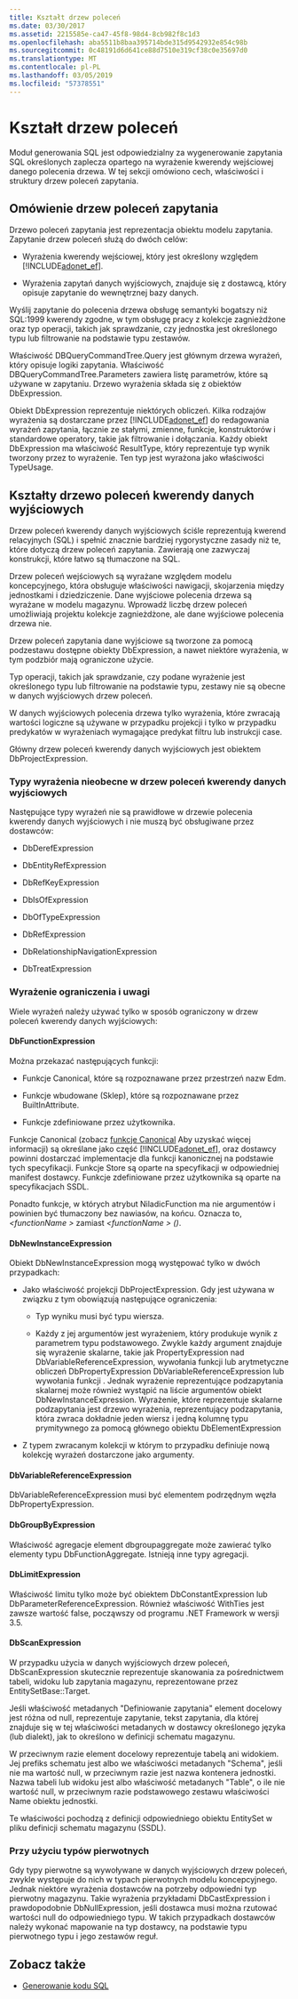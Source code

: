 ```yaml
---
title: Kształt drzew poleceń
ms.date: 03/30/2017
ms.assetid: 2215585e-ca47-45f8-98d4-8cb982f8c1d3
ms.openlocfilehash: aba5511b8baa395714bde315d9542932e854c98b
ms.sourcegitcommit: 0c48191d6d641ce88d7510e319cf38c0e35697d0
ms.translationtype: MT
ms.contentlocale: pl-PL
ms.lasthandoff: 03/05/2019
ms.locfileid: "57378551"
---
```

# <a name="the-shape-of-the-command-trees"></a>Kształt drzew poleceń

Moduł generowania SQL jest odpowiedzialny za wygenerowanie zapytania SQL określonych zaplecza opartego na wyrażenie kwerendy wejściowej danego polecenia drzewa. W tej sekcji omówiono cech, właściwości i struktury drzew poleceń zapytania.

## <a name="query-command-trees-overview"></a>Omówienie drzew poleceń zapytania

Drzewo poleceń zapytania jest reprezentacja obiektu modelu zapytania. Zapytanie drzew poleceń służą do dwóch celów:

- Wyrażenia kwerendy wejściowej, który jest określony względem [!INCLUDE[adonet_ef](../../../../../includes/adonet-ef-md.md)].

- Wyrażenia zapytań danych wyjściowych, znajduje się z dostawcą, który opisuje zapytanie do wewnętrznej bazy danych.

Wyślij zapytanie do polecenia drzewa obsługę semantyki bogatszy niż SQL:1999 kwerendy zgodne, w tym obsługę pracy z kolekcje zagnieżdżone oraz typ operacji, takich jak sprawdzanie, czy jednostka jest określonego typu lub filtrowanie na podstawie typu zestawów.

Właściwość DBQueryCommandTree.Query jest głównym drzewa wyrażeń, który opisuje logiki zapytania. Właściwość DBQueryCommandTree.Parameters zawiera listę parametrów, które są używane w zapytaniu. Drzewo wyrażenia składa się z obiektów DbExpression.

Obiekt DbExpression reprezentuje niektórych obliczeń. Kilka rodzajów wyrażenia są dostarczane przez [!INCLUDE[adonet_ef](../../../../../includes/adonet-ef-md.md)] do redagowania wyrażeń zapytania, łącznie ze stałymi, zmienne, funkcje, konstruktorów i standardowe operatory, takie jak filtrowanie i dołączania. Każdy obiekt DbExpression ma właściwość ResultType, który reprezentuje typ wynik tworzony przez to wyrażenie. Ten typ jest wyrażona jako właściwości TypeUsage.

## <a name="shapes-of-the-output-query-command-tree"></a>Kształty drzewo poleceń kwerendy danych wyjściowych

Drzew poleceń kwerendy danych wyjściowych ściśle reprezentują kwerend relacyjnych (SQL) i spełnić znacznie bardziej rygorystyczne zasady niż te, które dotyczą drzew poleceń zapytania. Zawierają one zazwyczaj konstrukcji, które łatwo są tłumaczone na SQL.

Drzew poleceń wejściowych są wyrażane względem modelu koncepcyjnego, która obsługuje właściwości nawigacji, skojarzenia między jednostkami i dziedziczenie. Dane wyjściowe polecenia drzewa są wyrażane w modelu magazynu. Wprowadź liczbę drzew poleceń umożliwiają projektu kolekcje zagnieżdżone, ale dane wyjściowe polecenia drzewa nie.

Drzew poleceń zapytania dane wyjściowe są tworzone za pomocą podzestawu dostępne obiekty DbExpression, a nawet niektóre wyrażenia, w tym podzbiór mają ograniczone użycie.

Typ operacji, takich jak sprawdzanie, czy podane wyrażenie jest określonego typu lub filtrowanie na podstawie typu, zestawy nie są obecne w danych wyjściowych drzew poleceń.

W danych wyjściowych polecenia drzewa tylko wyrażenia, które zwracają wartości logiczne są używane w przypadku projekcji i tylko w przypadku predykatów w wyrażeniach wymagające predykat filtru lub instrukcji case.

Główny drzew poleceń kwerendy danych wyjściowych jest obiektem DbProjectExpression.

### <a name="expression-types-not-present-in-output-query-command-trees"></a>Typy wyrażenia nieobecne w drzew poleceń kwerendy danych wyjściowych

Następujące typy wyrażeń nie są prawidłowe w drzewie polecenia kwerendy danych wyjściowych i nie muszą być obsługiwane przez dostawców:

- DbDerefExpression

- DbEntityRefExpression

- DbRefKeyExpression

- DbIsOfExpression

- DbOfTypeExpression

- DbRefExpression

- DbRelationshipNavigationExpression

- DbTreatExpression

### <a name="expression-restrictions-and-notes"></a>Wyrażenie ograniczenia i uwagi

Wiele wyrażeń należy używać tylko w sposób ograniczony w drzew poleceń kwerendy danych wyjściowych:

#### <a name="dbfunctionexpression"></a>DbFunctionExpression

Można przekazać następujących funkcji:

- Funkcje Canonical, które są rozpoznawane przez przestrzeń nazw Edm.

- Funkcje wbudowane (Sklep), które są rozpoznawane przez BuiltInAttribute.

- Funkcje zdefiniowane przez użytkownika.

Funkcje Canonical (zobacz [funkcje Canonical](../../../../../docs/framework/data/adonet/ef/language-reference/canonical-functions.md) Aby uzyskać więcej informacji) są określane jako część [!INCLUDE[adonet_ef](../../../../../includes/adonet-ef-md.md)], oraz dostawcy powinni dostarczać implementacje dla funkcji kanonicznej na podstawie tych specyfikacji. Funkcje Store są oparte na specyfikacji w odpowiedniej manifest dostawcy. Funkcje zdefiniowane przez użytkownika są oparte na specyfikacjach SSDL.

Ponadto funkcje, w których atrybut NiladicFunction ma nie argumentów i powinien być tłumaczony bez nawiasów, na końcu.  Oznacza to,  *\<functionName >* zamiast  *\<functionName > ()*.

#### <a name="dbnewinstanceexpression"></a>DbNewInstanceExpression

Obiekt DbNewInstanceExpression mogą występować tylko w dwóch przypadkach:

- Jako właściwość projekcji DbProjectExpression.  Gdy jest używana w związku z tym obowiązują następujące ograniczenia:

    - Typ wyniku musi być typu wiersza.

    - Każdy z jej argumentów jest wyrażeniem, który produkuje wynik z parametrem typu podstawowego. Zwykle każdy argument znajduje się wyrażenie skalarne, takie jak PropertyExpression nad DbVariableReferenceExpression, wywołania funkcji lub arytmetyczne obliczeń DbPropertyExpression DbVariableReferenceExpression lub wywołania funkcji . Jednak wyrażenie reprezentujące podzapytania skalarnej może również wystąpić na liście argumentów obiekt DbNewInstanceExpression. Wyrażenie, które reprezentuje skalarne podzapytania jest drzewo wyrażenia, reprezentujący podzapytania, która zwraca dokładnie jeden wiersz i jedną kolumnę typu prymitywnego za pomocą głównego obiektu DbElementExpression

- Z typem zwracanym kolekcji w którym to przypadku definiuje nową kolekcję wyrażeń dostarczone jako argumenty.

#### <a name="dbvariablereferenceexpression"></a>DbVariableReferenceExpression

DbVariableReferenceExpression musi być elementem podrzędnym węzła DbPropertyExpression.

#### <a name="dbgroupbyexpression"></a>DbGroupByExpression

Właściwość agregacje element dbgroupaggregate może zawierać tylko elementy typu DbFunctionAggregate. Istnieją inne typy agregacji.

#### <a name="dblimitexpression"></a>DbLimitExpression

Właściwość limitu tylko może być obiektem DbConstantExpression lub DbParameterReferenceExpression. Również właściwość WithTies jest zawsze wartość false, począwszy od programu .NET Framework w wersji 3.5.

#### <a name="dbscanexpression"></a>DbScanExpression

W przypadku użycia w danych wyjściowych drzew poleceń, DbScanExpression skutecznie reprezentuje skanowania za pośrednictwem tabeli, widoku lub zapytania magazynu, reprezentowane przez EntitySetBase::Target.

Jeśli właściwość metadanych "Definiowanie zapytania" element docelowy jest różna od null, reprezentuje zapytanie, tekst zapytania, dla której znajduje się w tej właściwości metadanych w dostawcy określonego języka (lub dialekt), jak to określono w definicji schematu magazynu.

W przeciwnym razie element docelowy reprezentuje tabelą ani widokiem. Jej prefiks schematu jest albo we właściwości metadanych "Schema", jeśli nie ma wartość null, w przeciwnym razie jest nazwa kontenera jednostki.  Nazwa tabeli lub widoku jest albo właściwość metadanych "Table", o ile nie wartość null, w przeciwnym razie podstawowego zestawu właściwości Name obiektu jednostki.

Te właściwości pochodzą z definicji odpowiedniego obiektu EntitySet w pliku definicji schematu magazynu (SSDL).

### <a name="using-primitive-types"></a>Przy użyciu typów pierwotnych

Gdy typy pierwotne są wywoływane w danych wyjściowych drzew poleceń, zwykle występuje do nich w typach pierwotnych modelu koncepcyjnego. Jednak niektóre wyrażenia dostawców na potrzeby odpowiedni typ pierwotny magazynu. Takie wyrażenia przykładami DbCastExpression i prawdopodobnie DbNullExpression, jeśli dostawca musi można rzutować wartości null do odpowiedniego typu. W takich przypadkach dostawców należy wykonać mapowanie na typ dostawcy, na podstawie typu pierwotnego typu i jego zestawów reguł.

## <a name="see-also"></a>Zobacz także

- [Generowanie kodu SQL](../../../../../docs/framework/data/adonet/ef/sql-generation.md)
